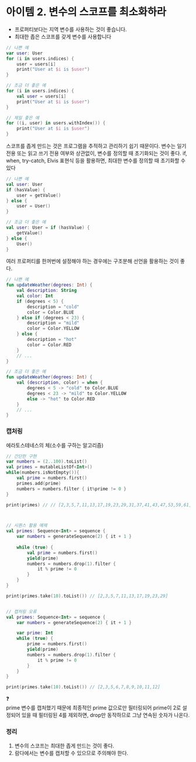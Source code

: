 아이템 2. 변수의 스코프를 최소화하라
=========================
* 프로퍼티보다는 지역 변수를 사용하는 것이 좋습니다.
* 최대한 좁은 스코프를 갖게 변수를 사용합니다

```kotlin
// 나쁜 예
var user: User
for (i in users.indices) {
    user = users[i]
    print("User at $i is $user")
}

// 조금 더 좋은 예
for (i in users.indices) {
    val user = users[i]
    print("User at $i is $user")
}

// 제일 좋은 예
for ((i, user) in users.withIndex()) {
    print("User at $i is $user")
}
```

스코프를 좁게 만드는 것은 프로그램을 추적하고 관리하기 쉽기 때문이다.
변수는 일기 전용 또는 읽고 쓰기 전용 여부와 상관없이, 변수를 정의할 때 초기화되는 것이 좋다.
if, when, try-catch, Elvis 표현식 등을 활용하면, 최대한 변수를 정의할 때 초기화할 수 있다
```kotlin
// 나쁜 예
val user: User
if (hasValue) {
    user = getValue()
} else {
    user = User()
}

// 조금 더 좋은 예
val user: User = if (hasValue) {
    getValue()
} else {
    User()
}
```

여러 프로퍼티를 한꺼번에 설정해야 하는 경우에는 구조분해 선언을 활용하는 것이 좋다.
```kotlin
// 나쁜 예
fun updateWeather(degrees: Int) {
    val description: String
    val color: Int
    if (degrees < 5) {
        description = "cold"
        color = Color.BLUE
    } else if (degrees < 23) {
        description = "mild"
        color = Color.YELLOW
    } else {
        description = "hot"
        color = Color.RED
    }
    // ...
}

// 조금 더 좋은 예
fun updateWeather(degrees: Int) {
    val (description, color) = when {
        degrees < 5 -> "cold" to Color.BLUE
        degrees < 23 -> "mild" to Color.YELLOW
        else -> "hot" to Color.RED
    }
    // ...
}
```

### 캡처링
에라토스테네스의 체(소수를 구하는 알고리즘)
```kotlin
// 간단한 구현
var numbers = (2..100).toList()
val primes = mutableListOf<Int>()
while(numbers.isNotEmpty()){
    val prime = numbers.first()
    primes.add(prime)
    numbers = numbers.filter { it%prime != 0 }
}

print(primes) // // [2,3,5,7,11,13,17,19,23,29,31,37,41,43,47,53,59,61,67,71,73,79,83,89,97]



// 시퀀스 활용 예제
val primes: Sequence<Int> = sequence {
    var numbers = generateSequence(2) { it + 1 }
    
    while (true) {
        val prime = numbers.first()
        yield(prime)
        numbers = numbers.drop(1).filter {
            it % prime != 0
        }
    }
}

print(primes.take(10).toList()) // [2,3,5,7,11,13,17,19,23,29]


// 캡처링 오류
val primes: Sequence<Int> = sequence {
    var numbers = generateSequence(2) { it + 1 }

    var prime: Int
    while (true) {
        prime = numbers.first()
        yield(prime)
        numbers = numbers.drop(1).filter {
            it % prime != 0
        }
    }
}

print(primes.take(10).toList()) // [2,3,5,6,7,8,9,10,11,12]
```
️❓   
prime 변수를 캡처했기 때문에 최종적인 prime 값으로만 필터링되어 prime이 2로 설정되어 있을 때 필터링된 4를 제외하면, drop만 동작하므로 그냥 연속된 숫자가 나온다.

### 정리
1. 변수의 스코프는 최대한 좁게 만드는 것이 좋다.
2. 람다에서는 변수를 캡처할 수 있으므로 주의해야 한다.